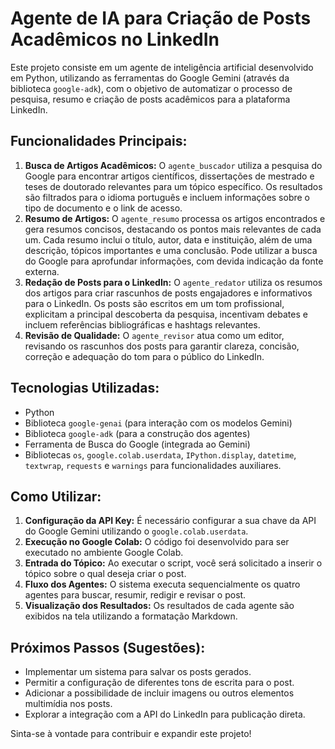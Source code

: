 # Agente de IA para Criação de Posts Acadêmicos no LinkedIn

Este projeto consiste em um agente de inteligência artificial desenvolvido em Python, utilizando as ferramentas do Google Gemini (através da biblioteca `google-adk`), com o objetivo de automatizar o processo de pesquisa, resumo e criação de posts acadêmicos para a plataforma LinkedIn.

## Funcionalidades Principais:

1.  **Busca de Artigos Acadêmicos:** O `agente_buscador` utiliza a pesquisa do Google para encontrar artigos científicos, dissertações de mestrado e teses de doutorado relevantes para um tópico específico. Os resultados são filtrados para o idioma português e incluem informações sobre o tipo de documento e o link de acesso.
2.  **Resumo de Artigos:** O `agente_resumo` processa os artigos encontrados e gera resumos concisos, destacando os pontos mais relevantes de cada um. Cada resumo inclui o título, autor, data e instituição, além de uma descrição, tópicos importantes e uma conclusão. Pode utilizar a busca do Google para aprofundar informações, com devida indicação da fonte externa.
3.  **Redação de Posts para o LinkedIn:** O `agente_redator` utiliza os resumos dos artigos para criar rascunhos de posts engajadores e informativos para o LinkedIn. Os posts são escritos em um tom profissional, explicitam a principal descoberta da pesquisa, incentivam debates e incluem referências bibliográficas e hashtags relevantes.
4.  **Revisão de Qualidade:** O `agente_revisor` atua como um editor, revisando os rascunhos dos posts para garantir clareza, concisão, correção e adequação do tom para o público do LinkedIn.

## Tecnologias Utilizadas:

* Python
* Biblioteca `google-genai` (para interação com os modelos Gemini)
* Biblioteca `google-adk` (para a construção dos agentes)
* Ferramenta de Busca do Google (integrada ao Gemini)
* Bibliotecas `os`, `google.colab.userdata`, `IPython.display`, `datetime`, `textwrap`, `requests` e `warnings` para funcionalidades auxiliares.

## Como Utilizar:

1.  **Configuração da API Key:** É necessário configurar a sua chave da API do Google Gemini utilizando o `google.colab.userdata`.
2.  **Execução no Google Colab:** O código foi desenvolvido para ser executado no ambiente Google Colab.
3.  **Entrada do Tópico:** Ao executar o script, você será solicitado a inserir o tópico sobre o qual deseja criar o post.
4.  **Fluxo dos Agentes:** O sistema executa sequencialmente os quatro agentes para buscar, resumir, redigir e revisar o post.
5.  **Visualização dos Resultados:** Os resultados de cada agente são exibidos na tela utilizando a formatação Markdown.

## Próximos Passos (Sugestões):

* Implementar um sistema para salvar os posts gerados.
* Permitir a configuração de diferentes tons de escrita para o post.
* Adicionar a possibilidade de incluir imagens ou outros elementos multimídia nos posts.
* Explorar a integração com a API do LinkedIn para publicação direta.

Sinta-se à vontade para contribuir e expandir este projeto!
